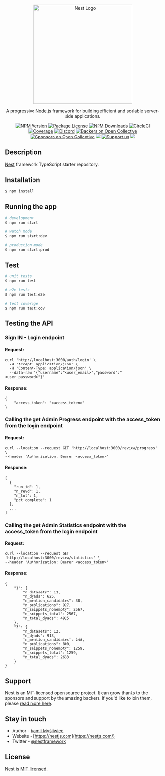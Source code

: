 <p align="center">
  <a href="http://nestjs.com/" target="blank"><img src="https://nestjs.com/img/logo_text.svg" width="320" alt="Nest Logo" /></a>
</p>

[circleci-image]: https://img.shields.io/circleci/build/github/nestjs/nest/master?token=abc123def456
[circleci-url]: https://circleci.com/gh/nestjs/nest

  <p align="center">A progressive <a href="http://nodejs.org" target="_blank">Node.js</a> framework for building efficient and scalable server-side applications.</p>
    <p align="center">
<a href="https://www.npmjs.com/~nestjscore" target="_blank"><img src="https://img.shields.io/npm/v/@nestjs/core.svg" alt="NPM Version" /></a>
<a href="https://www.npmjs.com/~nestjscore" target="_blank"><img src="https://img.shields.io/npm/l/@nestjs/core.svg" alt="Package License" /></a>
<a href="https://www.npmjs.com/~nestjscore" target="_blank"><img src="https://img.shields.io/npm/dm/@nestjs/common.svg" alt="NPM Downloads" /></a>
<a href="https://circleci.com/gh/nestjs/nest" target="_blank"><img src="https://img.shields.io/circleci/build/github/nestjs/nest/master" alt="CircleCI" /></a>
<a href="https://coveralls.io/github/nestjs/nest?branch=master" target="_blank"><img src="https://coveralls.io/repos/github/nestjs/nest/badge.svg?branch=master#9" alt="Coverage" /></a>
<a href="https://discord.gg/G7Qnnhy" target="_blank"><img src="https://img.shields.io/badge/discord-online-brightgreen.svg" alt="Discord"/></a>
<a href="https://opencollective.com/nest#backer" target="_blank"><img src="https://opencollective.com/nest/backers/badge.svg" alt="Backers on Open Collective" /></a>
<a href="https://opencollective.com/nest#sponsor" target="_blank"><img src="https://opencollective.com/nest/sponsors/badge.svg" alt="Sponsors on Open Collective" /></a>
  <a href="https://paypal.me/kamilmysliwiec" target="_blank"><img src="https://img.shields.io/badge/Donate-PayPal-ff3f59.svg"/></a>
    <a href="https://opencollective.com/nest#sponsor"  target="_blank"><img src="https://img.shields.io/badge/Support%20us-Open%20Collective-41B883.svg" alt="Support us"></a>
  <a href="https://twitter.com/nestframework" target="_blank"><img src="https://img.shields.io/twitter/follow/nestframework.svg?style=social&label=Follow"></a>
</p>
  <!--[![Backers on Open Collective](https://opencollective.com/nest/backers/badge.svg)](https://opencollective.com/nest#backer)
  [![Sponsors on Open Collective](https://opencollective.com/nest/sponsors/badge.svg)](https://opencollective.com/nest#sponsor)-->

## Description

[Nest](https://github.com/nestjs/nest) framework TypeScript starter repository.

## Installation

```bash
$ npm install
```

## Running the app

```bash
# development
$ npm run start

# watch mode
$ npm run start:dev

# production mode
$ npm run start:prod
```

## Test

```bash
# unit tests
$ npm run test

# e2e tests
$ npm run test:e2e

# test coverage
$ npm run test:cov
```

## Testing the API

### Sign IN - Login endpoint
#### Request:

```  
curl 'http://localhost:3000/auth/login' \
  -H 'Accept: application/json' \
  -H 'Content-Type: application/json' \
  --data-raw '{"username":"<user_email>","password":"<user_password>"}' 
```
#### Response:
```
{
    "access_token": "<access_token>"
}
```
### Calling the get Admin Progress endpoint with the access_token from the login endpoint
#### Request:
```
curl --location --request GET 'http://localhost:3000/review/progress' \
--header 'Authorization: Bearer <access_token>'
```
#### Response:
```
[
  {
    "run_id": 1,
    "n_revd": 1,
    "n_tot": 1,
    "pct_complete": 1
  },
  ...
]
```
### Calling the get Admin Statistics endpoint with the access_token from the login endpoint
#### Request:
```
curl --location --request GET 'http://localhost:3000/review/statistics' \
--header 'Authorization: Bearer <access_token>'
```
#### Response:
```
{
    "1": {
        "n_datasets": 12,
        "n_dyads": 625,
        "n_mention_candidates": 38,
        "n_publications": 927,
        "n_snippets_nonempty": 2567,
        "n_snippets_total": 2567,
        "n_total_dyads": 4925
    },
    "3": {
        "n_datasets": 12,
        "n_dyads": 913,
        "n_mention_candidates": 248,
        "n_publications": 800,
        "n_snippets_nonempty": 1259,
        "n_snippets_total": 1259,
        "n_total_dyads": 2633
    }
}
```

## Support

Nest is an MIT-licensed open source project. It can grow thanks to the sponsors and support by the amazing backers. If you'd like to join them, please [read more here](https://docs.nestjs.com/support).

## Stay in touch

- Author - [Kamil Myśliwiec](https://kamilmysliwiec.com)
- Website - [https://nestjs.com](https://nestjs.com/)
- Twitter - [@nestframework](https://twitter.com/nestframework)

## License

Nest is [MIT licensed](LICENSE).
